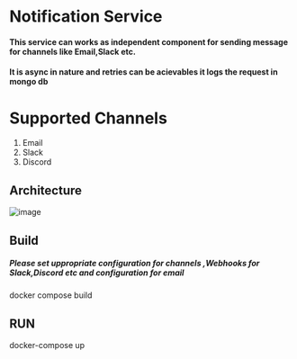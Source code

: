 # Notification Service
  #### This service can works as independent component for sending message for channels like Email,Slack etc.
  #### It is async in nature and retries can be acievables it logs the request in mongo db 

# Supported Channels 
   1. Email
   2. Slack
   3. Discord

## Architecture 

![image](https://github.com/nageshtejwani/notification-service/assets/39427545/84cad9a1-0ce2-44f1-81dc-12b939ba14ee)

## Build
##### Please set uppropriate configuration for channels ,Webhooks for Slack,Discord etc and configuration for email
docker compose build

## RUN 

docker-compose up 



